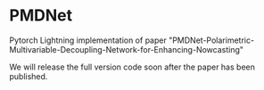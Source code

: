 # PMDNet
Pytorch Lightning implementation of paper "PMDNet-Polarimetric-Multivariable-Decoupling-Network-for-Enhancing-Nowcasting"

We will release the full version code soon after the paper has been published.

